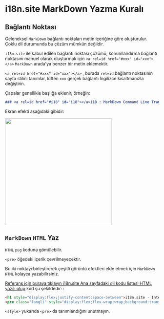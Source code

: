 # i18n.site MarkDown Yazma Kuralı

## Bağlantı Noktası

Geleneksel `MarkDown` bağlantı noktaları metin içeriğine göre oluşturulur. Çoklu dil durumunda bu çözüm mümkün değildir.

`i18n.site` ile kabul edilen bağlantı noktası çözümü, konumlandırma bağlantı noktasını manuel olarak oluşturmak için `<a rel=id href="#xxx" id="xxx"></a>` `MarkDown` arada'ya benzer bir metin eklemektir.

`<a rel=id href="#xxx" id="xxx"></a>` , burada `rel=id` bağlantı noktasının sayfa stilini tanımlar, lütfen `xxx` gerçek bağlantı İngilizce kısaltmanızla değiştirin.

Çapalar genellikle başlığa eklenir, örneğin:

```md
### <a rel=id href="#i18" id="i18"></a>i18 : MarkDown Command Line Translation Tool
```

Ekran efekti aşağıdaki gibidir:

<img src="//p.3ti.site/1721381136.avif" width="350">

## `MarkDown` `HTML` Yaz

`HTML` `pug` koduna gömülebilir.

`<pre>` öğedeki içerik çevrilmeyecektir.

Bu iki noktayı birleştirerek çeşitli görüntü efektleri elde etmek için `MarkDown` `HTML` kolayca yazabilirsiniz.

[Referans için buraya tıklayın i18n.site Ana sayfadaki dil kodu listesi HTML yazılı olup](//raw.githubusercontent.com/i18n-site/md/main/zh/README.md) kod şu şekildedir: :

```html
<h1 style="display:flex;justify-content:space-between">i18n.site ⋅ International Solutions<img src="//p.3ti.site/logo.svg" style="user-select:none;margin-top:-1px;width:42px"></h1>
<pre class="langli" style="display:flex;flex-wrap:wrap;background:transparent;border:1px solid #eee;font-size:12px;box-shadow:0 0 3px inset #eee;padding:12px 5px 4px 12px;justify-content:space-between;"><style>pre.langli i{font-weight:300;font-family:s;margin-right:2px;margin-bottom:8px;font-style:normal;color:#666;border-bottom:1px dashed #ccc;}</style><i>English</i><i>简体中文</i><i>Deutsch</i> … …</pre>
```

`<style>` yukarıda `<pre>` da tanımlandığını unutmayın.